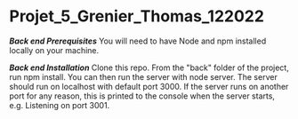 # Projet_5_Grenier_Thomas_122022

***Back end Prerequisites***
You will need to have Node and npm installed locally on your machine.

***Back end Installation***
Clone this repo. From the "back" folder of the project, run npm install. You can then run the server with node server. The server should run on localhost with default port 3000. If the server runs on another port for any reason, this is printed to the console when the server starts, e.g. Listening on port 3001.